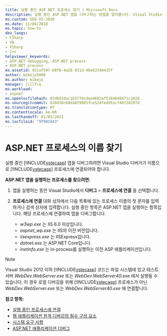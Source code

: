 ```yaml
---
title: 실행 중인 ASP.NET 프로세스 찾기 | Microsoft Docs
description: 실행 중인 ASP.NET 앱을 디버그하는 방법을 알아봅니다. Visual Studio 디버거를 이름으로 ASP.NET 프로세스에 연결합니다.
ms.custom: SEO-VS-2020
ms.date: 11/04/2018
ms.topic: how-to
dev_langs:
- CSharp
- VB
- FSharp
- C++
helpviewer_keywords:
- ASP.NET debugging, ASP.NET process
- ASP.NET process
ms.assetid: 931a7597-b0f0-4a28-931d-46e63344435f
author: mikejo5000
ms.author: mikejo
manager: jillfra
ms.workload:
- aspnet
ms.openlocfilehash: 07d692dac1b5770cdee4682af5184649471c2828
ms.sourcegitcommit: 620d30c60da8f9805fce524fe4951cf40f28297d
ms.translationtype: HT
ms.contentlocale: ko-KR
ms.lasthandoff: 01/05/2021
ms.locfileid: "97903443"
---
```

# <a name="find-the-name-of-the-aspnet-process"></a>ASP.NET 프로세스의 이름 찾기

실행 중인 [!INCLUDE[vstecasp](../code-quality/includes/vstecasp_md.md)] 앱을 디버그하려면 Visual Studio 디버거가 이름으로 [!INCLUDE[vstecasp](../code-quality/includes/vstecasp_md.md)] 프로세스에 연결되어야 합니다.

**ASP.NET 앱을 실행하는 프로세스를 찾으려면:**

1. 앱을 실행하는 동안 Visual Studio에서 **디버그** > **프로세스에 연결** 을 선택합니다.

1. **프로세스에 연결** 대화 상자에서 다음 목록에 있는 프로세스 이름의 첫 문자를 입력하거나 검색 상자에 입력합니다. 실행 중인 항목은 ASP.NET 앱을 실행하는 항목입니다. 해당 프로세스에 연결하여 앱을 디버그합니다.

    - *w3wp.exe* 는 IIS 6.0 이상입니다.
    - *aspnet_wp.exe* 는 IIS의 이전 버전입니다.
    - *iisexpress.exe* 는 IISExpress입니다.
    - *dotnet.exe* 는 ASP.NET Core입니다.
    - *inetinfo.exe* 는 in-process를 실행하는 이전 ASP 애플리케이션입니다.

>[!NOTE]
>Visual Studio 2012 이하 [!INCLUDE[vstecasp](../code-quality/includes/vstecasp_md.md)] 코드는 파일 시스템에 있고 테스트 서버 *WebDev.WebServer.exe* 또는 *WebDev.WebServer40.exe* 에서 실행될 수 있습니다. 이 경우 로컬 디버깅을 위해 [!INCLUDE[vstecasp](../code-quality/includes/vstecasp_md.md)] 프로세스가 아닌 *WebDev.WebServer.exe* 또는 *WebDev.WebServer40.exe* 에 연결합니다.

**참고 항목:**

- [실행 중인 프로세스에 연결](../debugger/attach-to-running-processes-with-the-visual-studio-debugger.md)
- [웹 애플리케이션 원격 디버깅의 필수 구성 요소](remote-debugging-aspnet-on-a-remote-iis-7-5-computer.md)
- [시스템 요구 사항](../debugger/aspnet-debugging-system-requirements.md)
- [ASP.NET 애플리케이션 디버그](../debugger/how-to-enable-debugging-for-aspnet-applications.md)